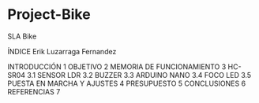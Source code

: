 # Project-Bike
SLA Bike



ÍNDICE                                                                                    Erik Luzarraga Fernandez


INTRODUCCIÓN	1
OBJETIVO	2
MEMORIA DE FUNCIONAMIENTO	3
HC-SR04	3.1
SENSOR LDR	3.2
BUZZER	3.3
ARDUINO NANO	3.4
FOCO LED	3.5
PUESTA EN MARCHA Y AJUSTES	4
PRESUPUESTO	5
CONCLUSIONES	6
REFERENCIAS	7
                                                                                                                      

